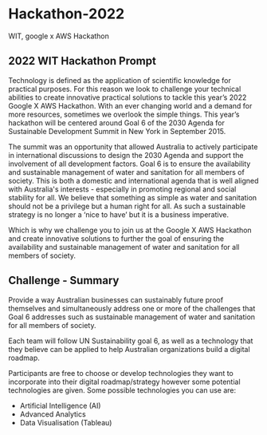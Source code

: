 # Hackathon-2022
WIT, google x AWS Hackathon

## 2022 WIT Hackathon Prompt

Technology is defined as the application of scientific knowledge for practical purposes. For this reason we look to challenge your technical abilities to create innovative practical solutions to tackle this year’s 2022 Google X AWS Hackathon. With an ever changing world and a demand for more resources, sometimes we overlook the simple things. This year’s hackathon will be centered around Goal 6 of the 2030 Agenda for Sustainable Development Summit in New York in September 2015. 

The summit was an opportunity that allowed Australia to actively participate in international discussions to design the 2030 Agenda and support the involvement of all development factors. Goal 6 is to ensure the availability and sustainable management of water and sanitation for all members of society. This is both a domestic and international agenda that is well aligned with Australia's interests - especially in promoting regional and social stability for all. We believe that something as simple as water and sanitation should not be a privilege but a human right for all. As such a sustainable strategy is no longer a ‘nice to have’ but it is a business imperative. 

Which is why we challenge you to join us at the Google X AWS Hackathon and create innovative solutions to further the goal of ensuring the availability and sustainable management of water and sanitation for all members of society.

## Challenge - Summary

Provide a way Australian businesses can sustainably future proof themselves and simultaneously address one or more of the challenges that Goal 6 addresses such as sustainable management of water and sanitation for all members of society. 

Each team will follow UN Sustainability goal 6, as well as a technology that they believe can be applied to help Australian organizations build a digital roadmap.

Participants are free to choose or develop technologies they want to incorporate into their digital roadmap/strategy however some potential technologies are given.
Some  possible technologies you can use are:
 - Artificial Intelligence (AI)
 - Advanced Analytics
 - Data Visualisation (Tableau)

